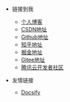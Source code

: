 <!-- _navbar.md -->

* 链接到我
    * [个人博客](http://blogs.xiaou61.top/)
    * [CSDN地址](https://blog.csdn.net/m0_48069349)
    * [Github地址](https://github.com/xiaou61)
    * [知乎地址](https://www.zhihu.com/people/wen-ben-32-50)
    * [掘金地址](https://juejin.cn/user/3685218709674951)
    * [Gitee地址](https://gitee.com/lizifan233)
    * [腾讯云开发者社区](https://cloud.tencent.com/developer/user/10143704)


* 友情链接
    * [Docsify](https://docsify.js.org/#/)
